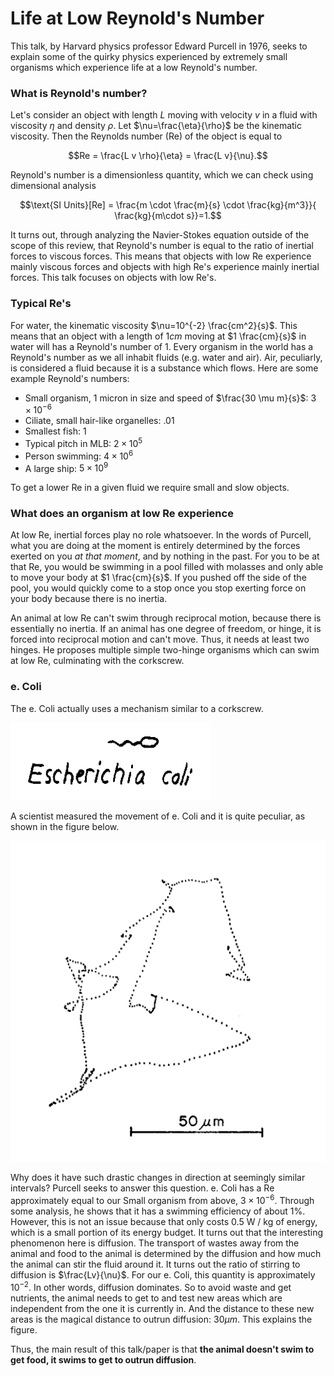# Life at Low Reynold's Number

This talk, by Harvard physics professor Edward Purcell in 1976, seeks to explain some of the quirky physics experienced by extremely small organisms which experience life at a low Reynold's number.

### What is Reynold's number?

Let's consider an object with length $L$ moving with velocity $v$ in a fluid with viscosity $\eta$ and density $\rho$. Let $\nu=\frac{\eta}{\rho}$ be the kinematic viscosity. Then the Reynolds number (Re) of the object is equal to

$$Re = \frac{L v \rho}{\eta} = \frac{L v}{\nu}.$$

Reynold's number is a dimensionless quantity, which we can check using dimensional analysis

$$\text{SI Units}[Re] = \frac{m \cdot \frac{m}{s} \cdot \frac{kg}{m^3}}{ \frac{kg}{m\cdot s}}=1.$$

It turns out, through analyzing the Navier-Stokes equation outside of the scope of this review, that Reynold's number is equal to the ratio of inertial forces to viscous forces. This means that objects with low Re experience mainly viscous forces and objects with high Re's experience mainly inertial forces. This talk focuses on objects with low Re's.

### Typical Re's

For water, the kinematic viscosity $\nu=10^{-2} \frac{cm^2}{s}$. This means that an object with a length of $1 cm$ moving at $1 \frac{cm}{s}$ in water will has a Reynold's number of 1. Every organism in the world has a Reynold's number as we all inhabit fluids (e.g. water and air). Air, peculiarly, is considered a fluid because it is a substance which flows. Here are some example Reynold's numbers:
* Small organism, 1 micron in size and speed of $\frac{30 \mu m}{s}$: $3 \times 10^{-6}$
* Ciliate, small hair-like organelles: $.01$
* Smallest fish: $1$
* Typical pitch in MLB: $2 \times 10^5$
* Person swimming: $4 \times 10^6$
* A large ship: $5 \times 10^9$

To get a lower Re in a given fluid we require small and slow objects.

### What does an organism at low Re experience

At low Re, inertial forces play no role whatsoever. In the words of Purcell, what you are doing at the moment is entirely determined by the forces exerted on you *at that moment*, and by nothing in the past. For you to be at that Re, you would be swimming in a pool filled with molasses and only able to move your body at $1 \frac{cm}{s}$. If you pushed off the side of the pool, you would quickly come to a stop once you stop exerting force on your body because there is no inertia.

An animal at low Re can't swim through reciprocal motion, because there is essentially no inertia. If an animal has one degree of freedom, or hinge, it is forced into reciprocal motion and can't move. Thus, it needs at least two hinges. He proposes multiple simple two-hinge organisms which can swim at low Re, culminating with the corkscrew.

### e. Coli

The e. Coli actually uses a mechanism similar to a corkscrew.

![](figs/ecoli-diag.png)

A scientist measured the movement of e. Coli and it is quite peculiar, as shown in the figure below.

![](figs/ecoli.png)

Why does it have such drastic changes in direction at seemingly similar intervals? Purcell seeks to answer this question. e. Coli has a Re approximately equal to our Small organism from above, $3 \times 10^{-6}$. Through some analysis, he shows that it has a swimming efficiency of about 1%. However, this is not an issue because that only costs $0.5$ W / kg of energy, which is a small portion of its energy budget. It turns out that the interesting phenomenon here is diffusion. The transport of wastes away from the animal and food to the animal is determined by the diffusion and how much the animal can stir the fluid around it. It turns out the ratio of stirring to diffusion is $\frac{Lv}{\nu}$. For our e. Coli, this quantity is approximately $10^{-2}$. In other words, diffusion dominates. So to avoid waste and get nutrients, the animal needs to get to and test new areas which are independent from the one it is currently in. And the distance to these new areas is the magical distance to outrun diffusion: $30 \mu m$. This explains the figure.

Thus, the main result of this talk/paper is that **the animal doesn't swim to get food, it swims to get to outrun diffusion**.
